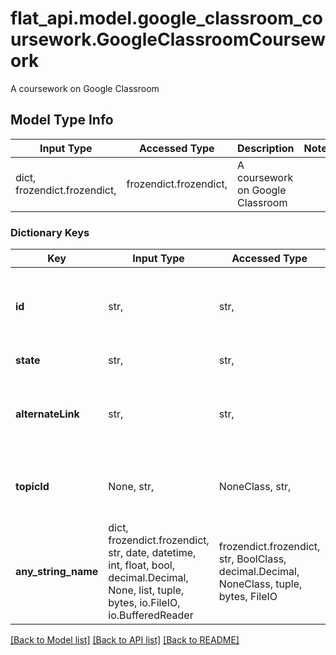 # flat_api.model.google_classroom_coursework.GoogleClassroomCoursework

A coursework on Google Classroom

## Model Type Info
Input Type | Accessed Type | Description | Notes
------------ | ------------- | ------------- | -------------
dict, frozendict.frozendict,  | frozendict.frozendict,  | A coursework on Google Classroom | 

### Dictionary Keys
Key | Input Type | Accessed Type | Description | Notes
------------ | ------------- | ------------- | ------------- | -------------
**id** | str,  | str,  | Identifier of the coursework assigned by Classroom | [optional] 
**state** | str,  | str,  | State of the coursework | [optional] 
**alternateLink** | str,  | str,  | Absolute link to this coursework in the Classroom web UI | [optional] 
**topicId** | None, str,  | NoneClass, str,  | Identifier of the topic where the assignment is created | [optional] 
**any_string_name** | dict, frozendict.frozendict, str, date, datetime, int, float, bool, decimal.Decimal, None, list, tuple, bytes, io.FileIO, io.BufferedReader | frozendict.frozendict, str, BoolClass, decimal.Decimal, NoneClass, tuple, bytes, FileIO | any string name can be used but the value must be the correct type | [optional]

[[Back to Model list]](../../README.md#documentation-for-models) [[Back to API list]](../../README.md#documentation-for-api-endpoints) [[Back to README]](../../README.md)

